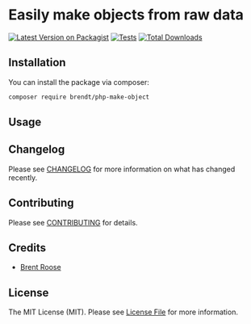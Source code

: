 # Easily make objects from raw data

[![Latest Version on Packagist](https://img.shields.io/packagist/v/brendt/php-make-object.svg?style=flat-square)](https://packagist.org/packages/brendt/php-make-object)
[![Tests](https://github.com/brendt/php-make-object/actions/workflows/run-tests.yml/badge.svg?branch=main)](https://github.com/brendt/php-make-object/actions/workflows/run-tests.yml)
[![Total Downloads](https://img.shields.io/packagist/dt/brendt/php-make-object.svg?style=flat-square)](https://packagist.org/packages/brendt/php-make-object)

## Installation

You can install the package via composer:

```bash
composer require brendt/php-make-object
```

## Usage

## Changelog

Please see [CHANGELOG](CHANGELOG.md) for more information on what has changed recently.

## Contributing

Please see [CONTRIBUTING](https://github.com/spatie/.github/blob/main/CONTRIBUTING.md) for details.

## Credits

- [Brent Roose](https://github.com/brendt_gd)

## License

The MIT License (MIT). Please see [License File](LICENSE.md) for more information.
